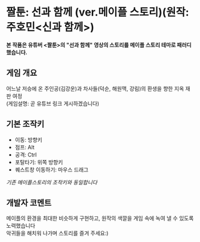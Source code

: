 # 짤툰: 선과 함께 (ver.메이플 스토리)(원작: 주호민<신과 함께>)
__본 작품은 유튜버 <짤툰>의 "선과 함께" 영상의 스토리를 메이플 스토리 테마로 패러디 했습니다.__

## 게임 개요
어느날 저승에 온 주인공(김강운)과 차사들(덕순, 해원맥, 강림)의 환생을 향한 지옥 재판 여정  
(게임설명: 곧 유튜브 링크 게시하겠습니다)

## 기본 조작키
* 이동: 방향키
* 점프: Alt
* 공격: Ctrl
* 포탈타기: 위쪽 방향키
* 퀘스트창 이동하기: 마우스 드래그   
   
   
*기존 메이플스토리의 조작키와 동일합니다*

## 개발자 코멘트
메이플의 환경을 최대한 비슷하게 구현하고, 원작의 색깔을 게임 속에 녹여 낼 수 있도록 노력했습니다   
악귀들을 해치워 나가며 스토리를 즐겨 주세요:)
